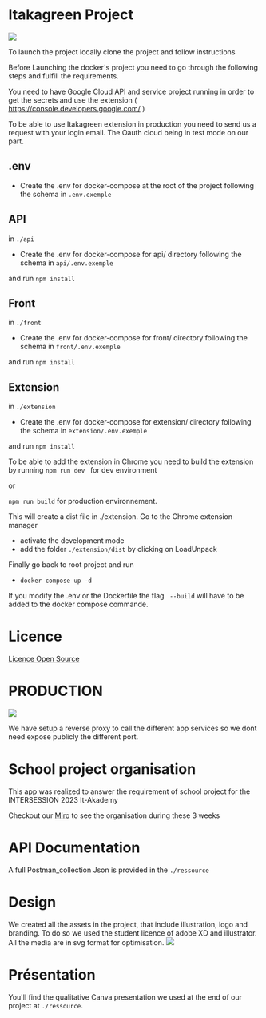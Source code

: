 
# Itakagreen Project

[![](https://itakagreen.tech/images/logoW.svg)](https://itakagreen.tech/)

To launch the project locally clone the project and follow instructions

Before Launching the docker's project you need to go through the following steps and fulfill the requirements.

You need to have Google Cloud API and service project running in order to get the secrets and use the extension (
https://console.developers.google.com/ 
)

To be able to use Itakagreen extension in production you need to send us a request with your login email. The Oauth cloud being in test mode on our part.

## .env
- Create the .env for docker-compose at the root of the project following the schema in ```.env.exemple```

## API
in ```./api```
- Create the .env for docker-compose for api/ directory following the schema in ```api/.env.exemple```

and run ```npm install``` 

## Front
in ```./front```
- Create the .env for docker-compose for front/ directory following the schema in ```front/.env.exemple```

and run ```npm install``` 

## Extension
in ```./extension```
- Create the .env for docker-compose for extension/ directory following the schema in ```extension/.env.exemple```

and run ```npm install``` 

To  be able to add the extension in Chrome you need to build the extension by running ```npm run dev ``` for dev environment 

or 

```npm run build``` for production environnement.

This will create a dist file in ./extension.
Go to the Chrome extension manager 
- activate the development mode 
- add the folder ```./extension/dist``` by clicking on LoadUnpack 

Finally go back to root project and run 
- ```docker compose up -d ```

If you modify the .env or the Dockerfile the flag ``` --build``` will have to be added to the docker compose commande.


# Licence
[Licence Open Source](https://github.com/it-akademy-students/handson-2023-1-equipe-3/blob/main/LICENSE)


# PRODUCTION
[![](https://itakagreen.tech/images/logoW.svg)](https://itakagreen.tech/)

We have setup a reverse proxy to call the different app services so we dont need expose publicly the different port.

# School project organisation 
This app was realized to answer the requirement of school project for the INTERSESSION 2023 It-Akademy

Checkout our [Miro](https://miro.com/app/board/uXjVP1t4bbs=/?share_link_id=981191534869) to see the organisation during these 3 weeks

# API Documentation
A full Postman_collection Json is provided in the ```./ressource``` 

# Design
We created all the assets in the project, that include illustration, logo and branding.
To do so we used the student licence of adobe XD and illustrator.
All the media are in svg format for optimisation.
![](./ressource/Preview.png)

# Présentation 
You'll find the qualitative Canva presentation we used at the end of our project at ```./ressource```.